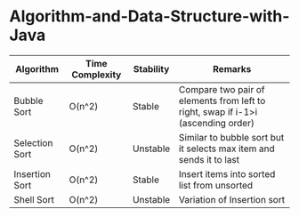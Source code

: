 # Algorithm-and-Data-Structure-with-Java

Algorithm            | Time Complexity | Stability	 | Remarks
-------------------- | --------------- | ----------- | ---------
Bubble Sort          | O(n^2)          | Stable 	 | Compare two pair of elements from left to right, swap if i-1>i (ascending order)
Selection Sort		 | O(n^2)          | Unstable 	 | Similar to bubble sort but it selects max item and sends it to last
Insertion Sort		 | O(n^2)          | Stable		 | Insert items into sorted list from unsorted
Shell Sort			 | O(n^2)		   | Unstable	 | Variation of Insertion sort